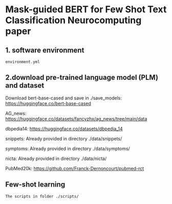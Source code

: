 #  Mask-guided BERT for Few Shot Text Classification Neurocomputing paper

## 1. software environment

```
environment.yml
```

## 2.download pre-trained language model (PLM) and dataset

Download bert-base-cased and save in ./save_models: https://huggingface.co/bert-base-cased

AG_news: https://huggingface.co/datasets/fancyzhx/ag_news/tree/main/data

dbpedia14: https://huggingface.co/datasets/dbpedia_14

snippets: Already provided in directory ./data/snippets/

symptoms: Already provided in directory ./data/symptoms/

nicta: Already provided in directory ./data/nicta/

PubMed20k: https://github.com/Franck-Dernoncourt/pubmed-rct


## Few-shot learning
```
The scripts in folder ./scripts/
```
